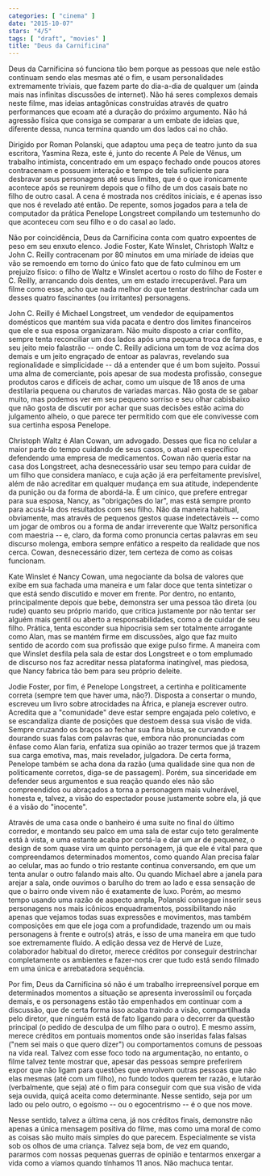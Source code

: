 ```yaml
---
categories: [ "cinema" ]
date: "2015-10-07"
stars: "4/5"
tags: [ "draft", "movies" ]
title: "Deus da Carnificina"
---
```

Deus da Carnificina só funciona tão bem porque as pessoas que nele
estão continuam sendo elas mesmas até o fim, e usam personalidades
extremamente triviais, que fazem parte do dia-a-dia de qualquer um (ainda
mais nas infinitas discussões de internet). Não há seres complexos
demais neste filme, mas ideias antagônicas construídas através de
quatro performances que ecoam até a duração do próximo argumento. Não
há agressão física que consiga se comparar a um embate de ideias que,
diferente dessa, nunca termina quando um dos lados cai no chão.

Dirigido por Roman Polanski, que adaptou uma peça de teatro junto da
sua escritora, Yasmina Reza, este é, junto do recente A Pele de Vênus,
um trabalho intimista, concentrado em um espaço fechado onde poucos
atores contracenam e possuem interação e tempo de tela suficiente para
desbravar seus personagens até seus limites, que é o que ironicamente
acontece após se reunirem depois que o filho de um dos casais bate no
filho de outro casal. A cena é mostrada nos créditos iniciais, e é
apenas isso que nos é revelado até então. De repente, somos jogados
para a tela de computador da prática Penelope Longstreet compilando um
testemunho do que aconteceu com seu filho e o do casal ao lado.

Não por coincidência, Deus da Carnificina conta com quatro expoentes
de peso em seu enxuto elenco. Jodie Foster, Kate Winslet, Christoph
Waltz e John C. Reilly contracenam por 80 minutos em uma miríade de
ideias que vão se remoendo em torno do único fato que de fato culminou
em um prejuízo físico: o filho de Waltz e Winslet acertou o rosto
do filho de Foster e C. Reilly, arrancando dois dentes, um em estado
irrecuperável. Para um filme como esse, acho que nada melhor do que
tentar destrinchar cada um desses quatro fascinantes (ou irritantes)
personagens.

John C. Reilly é Michael Longstreet, um vendedor de equipamentos
domésticos que mantém sua vida pacata e dentro dos limites financeiros
que ele e sua esposa organizaram. Não muito disposto a criar conflito,
sempre tenta reconciliar um dos lados após uma pequena troca de
farpas, e seu jeito meio falastrão -- onde C. Reilly adiciona um tom
de voz acima dos demais e um jeito engraçado de entoar as palavras,
revelando sua regionalidade e simplicidade -- dá a entender que é um
bom sujeito. Possui uma alma de comerciante, pois apesar de sua modesta
profissão, consegue produtos caros e difíceis de achar, como um uísque
de 18 anos de uma destilaria pequena ou charutos de variadas marcas. Não
gosta de se gabar muito, mas podemos ver em seu pequeno sorriso e seu
olhar cabisbaixo que não gosta de discutir por achar que suas decisões
estão acima do julgamento alheio, o que parece ter permitido com que
ele convivesse com sua certinha esposa Penelope.

Christoph Waltz é Alan Cowan, um advogado. Desses que fica no celular
a maior parte do tempo cuidando de seus casos, o atual em específico
defendendo uma empresa de medicamentos. Cowan não queria estar na
casa dos Longstreet, acha desnecessário usar seu tempo para cuidar de
um filho que considera maníaco, e cuja ação já era perfeitamente
previsível, além de não acreditar em qualquer mudança em sua atitude,
independente da punição ou da forma de abordá-la. É um cínico,
que prefere entregar para sua esposa, Nancy, as "obrigações do lar",
mas está sempre pronto para acusá-la dos resultados com seu filho. Não
da maneira habitual, obviamente, mas através de pequenos gestos quase
indetectáveis -- como um jogar de ombros ou a forma de andar irreverente
que Waltz personifica com maestria -- e, claro, da forma como pronuncia
certas palavras em seu discurso molenga, embora sempre enfático a
respeito da realidade que nos cerca. Cowan, desnecessário dizer, tem
certeza de como as coisas funcionam.

Kate Winslet é Nancy Cowan, uma negociante da bolsa de valores que
exibe em sua fachada uma maneira e um falar doce que tenta sintetizar
o que está sendo discutido e mover em frente. Por dentro, no entanto,
principalmente depois que bebe, demonstra ser uma pessoa tão direta (ou
rude) quanto seu próprio marido, que critica justamente por não tentar
ser alguém mais gentil ou aberto a responsabilidades, como a de cuidar
de seu filho. Prática, tenta esconder sua hipocrisia sem ser totalmente
arrogante como Alan, mas se mantém firme em discussões, algo que
faz muito sentido de acordo com sua profissão que exige pulso firme. A
maneira com que Winslet desfila pela sala de estar dos Longstreet e o tom
emplumado de discurso nos faz acreditar nessa plataforma inatingível,
mas piedosa, que Nancy fabrica tão bem para seu próprio deleite.

Jodie Foster, por fim, é Penelope Longstreet, a certinha e politicamente
correta (sempre tem que haver uma, não?). Disposta a consertar o mundo,
escreveu um livro sobre atrocidades na África, e planeja escrever
outro. Acredita que a "comunidade" deve estar sempre engajada pelo
coletivo, e se escandaliza diante de posições que destoem dessa sua
visão de vida. Sempre cruzando os braços ao fechar sua fina blusa, se
curvando e dourando suas falas com palavras que, embora não pronunciadas
com ênfase como Alan faria, enfatiza sua opinião ao trazer termos que
já trazem sua carga emotiva, mas, mais revelador, julgadora. De certa
forma, Penelope também se acha dona da razão (uma qualidade sine
qua non de politicamente corretos, diga-se de passagem). Porém, sua
sinceridade em defender seus argumentos e sua reação quando eles não
são compreendidos ou abraçados a torna a personagem mais vulnerável,
honesta e, talvez, a visão do espectador pouse justamente sobre ela,
já que é a visão do "inocente".

Através de uma casa onde o banheiro é uma suíte no final do último
corredor, e montando seu palco em uma sala de estar cujo teto geralmente
está à vista, e uma estante acaba por cortá-la e dar um ar de pequenez,
o design de som quase vira um quinto personagem, já que ele é vital
para que compreendamos determinados momentos, como quando Alan precisa
falar ao celular, mas ao fundo o trio restante continua conversando,
em que um tenta anular o outro falando mais alto. Ou quando Michael
abre a janela para arejar a sala, onde ouvimos o barulho do trem ao
lado e essa sensação de que o bairro onde vivem não é exatamente de
luxo. Porém, ao mesmo tempo usando uma razão de aspecto ampla, Polanski
consegue inserir seus personagens nos mais icônicos enquadramentos,
possibilitando não apenas que vejamos todas suas expressões e
movimentos, mas também composições em que ele joga com a profundidade,
trazendo um ou mais personagens à frente e outro(s) atrás, e isso de
uma maneira em que tudo soe extremamente fluido. A edição dessa vez
de Hervé de Luze, colaborador habitual do diretor, merece créditos
por conseguir destrinchar completamente os ambientes e fazer-nos crer
que tudo está sendo filmado em uma única e arrebatadora sequência.

Por fim, Deus da Carnificina só não é um trabalho irrepreensível
porque em determinados momentos a situação se apresenta inverossímil
ou forçada demais, e os personagens estão tão empenhados em continuar
com a discussão, que de certa forma isso acaba traindo a visão,
compartilhada pelo diretor, que ninguém está de fato ligando para
o decorrer da questão principal (o pedido de desculpa de um filho
para o outro). E mesmo assim, merece créditos em pontuais momentos
onde são inseridas falas falsas ("nem sei mais o que quero dizer")
ou comportamentos comuns de pessoas na vida real. Talvez com esse foco
todo na argumentação, no entanto, o filme talvez tente mostrar que,
apesar das pessoas sempre preferirem expor que não ligam para questões
que envolvem outras pessoas que não elas mesmas (até com um filho),
no fundo todos querem ter razão, e lutarão (verbalmente, que seja)
até o fim para conseguir com que sua visão de vida seja ouvida, quiçá
aceita como determinante. Nesse sentido, seja por um lado ou pelo outro,
o egoísmo -- ou o egocentrismo -- é o que nos move.

Nesse sentido, talvez a última cena, já nos créditos finais, demonstre
não apenas a única mensagem positiva do filme, mas como uma moral de
como as coisas são muito mais simples do que parecem. Especialmente se
vista sob os olhos de uma criança. Talvez seja bom, de vez em quando,
pararmos com nossas pequenas guerras de opinião e tentarmos enxergar
a vida como a víamos quando tínhamos 11 anos. Não machuca tentar.
